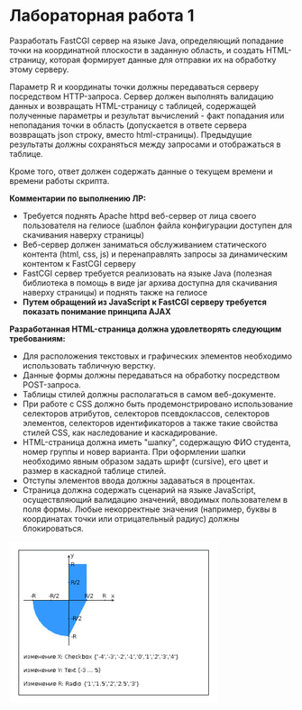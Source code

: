 # Лабораторная работа 1
Разработать FastCGI сервер на языке Java, определяющий попадание точки на координатной плоскости в заданную область, и создать HTML-страницу, которая формирует данные для отправки их на обработку этому серверу.

Параметр R и координаты точки должны передаваться серверу посредством HTTP-запроса. Сервер должен выполнять валидацию данных и возвращать HTML-страницу с таблицей, содержащей полученные параметры и результат вычислений - факт попадания или непопадания точки в область (допускается в ответе сервера возвращать json строку, вместо html-страницы). Предыдущие результаты должны сохраняться между запросами и отображаться в таблице.

Кроме того, ответ должен содержать данные о текущем времени и времени работы скрипта.

**Комментарии по выполнению ЛР:**
- Требуется поднять Apache httpd веб-сервер от лица своего пользователя на гелиосе (шаблон файла конфигурации доступен для скачивания наверху страницы)
- Веб-сервер должен заниматься обслуживанием статического контента (html, css, js) и перенаправлять запросы за динамическим контентом к FastCGI серверу
- FastCGI сервер требуется реализовать на языке Java (полезная библиотека в помощь в виде jar архива доступна для скачивания наверху страницы) и поднять также на гелиосе
- **Путем обращений из JavaScript к FastCGI серверу требуется показать понимание принципа AJAX**

**Разработанная HTML-страница должна удовлетворять следующим требованиям:**
- Для расположения текстовых и графических элементов необходимо использовать табличную верстку.
- Данные формы должны передаваться на обработку посредством POST-запроса.
- Таблицы стилей должны располагаться в самом веб-документе.
- При работе с CSS должно быть продемонстрировано использование селекторов атрибутов, селекторов псевдоклассов, селекторов элементов, селекторов идентификаторов а также такие свойства стилей CSS, как наследование и каскадирование.
- HTML-страница должна иметь "шапку", содержащую ФИО студента, номер группы и новер варианта. При оформлении шапки необходимо явным образом задать шрифт (cursive), его цвет и размер в каскадной таблице стилей.
- Отступы элементов ввода должны задаваться в процентах.
- Страница должна содержать сценарий на языке JavaScript, осуществляющий валидацию значений, вводимых пользователем в поля формы. Любые некорректные значения (например, буквы в координатах точки или отрицательный радиус) должны блокироваться.

![Фото задания](./assets/areas.jpg)